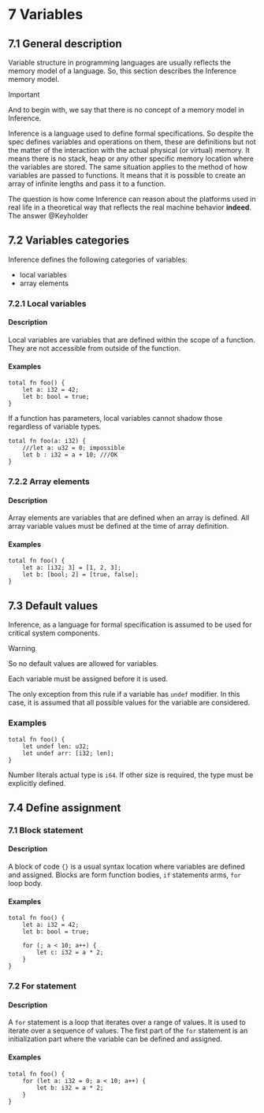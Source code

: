 # 7 Variables

## 7.1 General description

Variable structure in programming languages are usually reflects the memory model of a language. So, this section describes the Inference memory model.

> [!IMPORTANT]
>And to begin with, we say that there is no concept of a memory model in Inference.

Inference is a language used to define formal specifications. So despite the spec defines variables and operations on them, these are definitions but not the matter of the interaction with the actual physical (or virtual) memory. It means there is no stack, heap or any other specific memory location where the variables are stored. The same situation applies to the method of how variables are passed to functions. It means that it is possible to create an array of infinite lengths and pass it to a function.

The question is how come Inference can reason about the platforms used in real life in a theoretical way that reflects the real machine behavior **indeed**. The answer @Keyholder

## 7.2 Variables categories

Inference defines the following categories of variables:
- local variables
- array elements

### 7.2.1 Local variables

#### Description

Local variables are variables that are defined within the scope of a function. They are not accessible from outside of the function.

#### Examples

```inference
total fn foo() {
    let a: i32 = 42;
    let b: bool = true;
}
```

If a function has parameters, local variables cannot shadow those regardless of variable types.

```inference
total fn foo(a: i32) {
    ///let a: u32 = 0; impossible
    let b : i32 = a + 10; ///OK
}
```

### 7.2.2 Array elements

#### Description

Array elements are variables that are defined when an array is defined. All array variable values must be defined at the time of array definition.

#### Examples

```inference
total fn foo() {
    let a: [i32; 3] = [1, 2, 3];
    let b: [bool; 2] = [true, false];
}
```

## 7.3 Default values

Inference, as a language for formal specification is assumed to be used for critical system components.

> [!WARNING]
>So no default values are allowed for variables.

Each variable must be assigned before it is used.

The only exception from this rule if a variable has `undef` modifier. In this case, it is assumed that all possible values for the variable are considered.

### Examples

```inference
total fn foo() {
    let undef len: u32;
    let undef arr: [i32; len];
}
```

Number literals actual type is `i64`. If other size is required, the type must be explicitly defined.

## 7.4 Define assignment

### 7.1 Block statement

#### Description

A block of code `{}` is a usual syntax location where variables are defined and assigned. Blocks are form function bodies, `if` statements arms, `for` loop body.

#### Examples

```inference
total fn foo() {
    let a: i32 = 42;
    let b: bool = true;

    for (; a < 10; a++) {
        let c: i32 = a * 2;
    }
}
```

### 7.2 For statement

#### Description

A `for` statement is a loop that iterates over a range of values. It is used to iterate over a sequence of values. The first part of the `for` statement is an initialization part where the variable can be defined and assigned.

#### Examples

```inference
total fn foo() {
    for (let a: i32 = 0; a < 10; a++) {
        let b: i32 = a * 2;
    }
}
```
